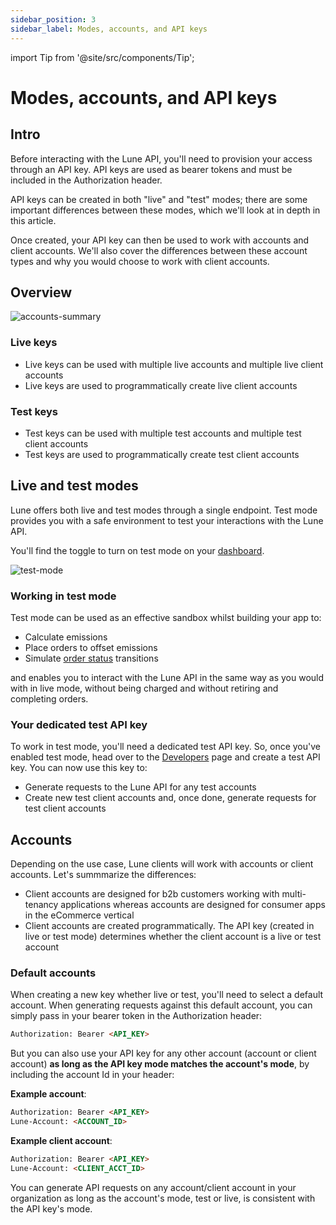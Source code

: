 ```yaml
---
sidebar_position: 3
sidebar_label: Modes, accounts, and API keys
---
```

import Tip from '@site/src/components/Tip';

# Modes, accounts, and API keys

## Intro

Before interacting with the Lune API, you'll need to provision your access through an API key.  API keys are used as bearer tokens and must be included in the Authorization header.

API keys can be created in both "live" and "test" modes; there are some important differences between these modes, which we'll look at in depth in this article.  

Once created, your API key can then be used to work with accounts and client accounts.  We'll also cover the differences between these account types and why you would choose to work with client accounts.

## Overview

![accounts-summary](/img/accounts-summary.png)

### Live keys

- Live keys can be used with multiple live accounts and multiple live client accounts
- Live keys are used to programmatically create live client accounts

### Test keys

- Test keys can be used with multiple test accounts and multiple test client accounts
- Test keys are used to programmatically create test client accounts

## Live and test modes

Lune offers both live and test modes through a single endpoint.  Test mode provides you with a safe environment to test your interactions with the Lune API.  

You'll find the toggle to turn on test mode on your [dashboard](https://dashboard.lune.co).

![test-mode](/img/test-mode.png)

### Working in test mode

Test mode can be used as an effective sandbox whilst building your app to:

- Calculate emissions
- Place orders to offset emissions
- Simulate [order status](/api/order) transitions

and enables you to interact with the Lune API in the same way as you would with in live mode, without being charged and without retiring and completing orders.

### Your dedicated test API key

To work in test mode, you'll need a dedicated test API key.  So, once you've enabled test mode, head over to the [Developers](https://dashboard.lune.co/developers) page and create a test API key.  You can now use this key to:

- Generate requests to the Lune API for any test accounts
- Create new test client accounts and, once done, generate requests for test client accounts

## Accounts

Depending on the use case, Lune clients will work with accounts or client accounts.  Let's summmarize the differences:

- Client accounts are designed for b2b customers working with multi-tenancy applications whereas accounts are designed for consumer apps in the eCommerce vertical
- Client accounts are created programmatically.  The API key (created in live or test mode) determines whether the client account is a live or test account  

### Default accounts

When creating a new key whether live or test, you'll need to select a default account.  When generating requests against this default account, you can simply pass in your bearer token in the Authorization header:

```html
Authorization: Bearer <API_KEY>
```

But you can also use your API key for any other account (account or client account) **as long as the API key mode matches the account's mode**, by including the account Id in your header:

**Example account**:

```html
Authorization: Bearer <API_KEY>
Lune-Account: <ACCOUNT_ID>
```

**Example client account**:

```html
Authorization: Bearer <API_KEY>
Lune-Account: <CLIENT_ACCT_ID>
```

<Tip>

You can generate API requests on any account/client account in your organization as long as the account's mode, test or live, is consistent with the API key's mode.

</Tip>
